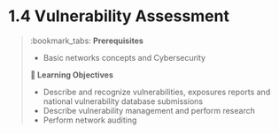 # 1.4 Vulnerability Assessment

> :bookmark\_tabs: **Prerequisites**
>
> * Basic networks concepts and Cybersecurity
>
> **📕 Learning Objectives**
>
> * Describe and recognize vulnerabilities, exposures reports and national vulnerability database submissions
> * Describe vulnerability management and perform research
> * Perform network auditing

